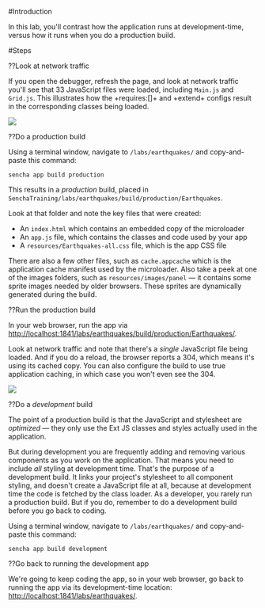 #Introduction

In this lab, you'll contrast how the application runs at development-time,
versus how it runs when you do a production build.

#Steps

??Look at network traffic

If you open the debugger, refresh the page, and look at network traffic you'll see that 33 JavaScript
files were loaded, including `Main.js` and `Grid.js`. This illustrates how the
+requires:[]+ and +extend+ configs result in the corresponding classes being loaded.

<img src="resources/images/earthquakes/DevelopmentTimeJavaScriptFilesBeingLoaded.png">

??Do a production build

Using a terminal window, navigate to `/labs/earthquakes/` and copy-and-paste this command:

    sencha app build production

This results in a *production* build, placed in `SenchaTraining/labs/earthquakes/build/production/Earthquakes`.

Look at that folder and note the key files that were created:

- An `index.html` which contains an embedded copy of the microloader
- An `app.js` file, which contains the classes and code used by your app
- A `resources/Earthquakes-all.css` file, which is the app CSS file 

There are also a few other files, such as `cache.appcache` which is the application cache
manifest used by the microloader. Also take a peek at one of the images folders, such as
`resources/images/panel` &mdash;
it contains some sprite images needed by older browsers. These sprites are dynamically 
generated during the build.

??Run the production build

In your web browser, run the app via <a href="http://localhost:1841/labs/earthquakes/build/production/Earthquakes/" target="lab">http://localhost:1841/labs/earthquakes/build/production/Earthquakes/</a>.

Look at network traffic and note that there's a *single* JavaScript file being loaded. And if you do a reload, the browser reports a 304, which
means it's using its cached copy. You can also configure the build to use true application caching, in which case you won't even see the 304.

<img src="resources/images/earthquakes/304.png">


??Do a *development* build

The point of a production build is that the JavaScript and stylesheet are *optimized* &mdash; they only use the Ext JS classes and styles
actually used in the application. 

But during development you are frequently adding and removing various components as you work on the application. That means you need to 
include *all* styling at development time. That's the purpose of a development build. It links your project's stylesheet to all component
styling, and doesn't create a JavaScript file at all, because at development time the code is fetched by the class loader.
As a developer, you rarely run a production build. But if you do, remember to do a development build before you go back to coding.

Using a terminal window, navigate to `/labs/earthquakes/` and copy-and-paste this command:

    sencha app build development

??Go back to running the development app

We're going to keep coding the app, so in your web browser, go back to running the app via its development-time location: 
<a href="http://localhost:1841/labs/earthquakes/" target="lab">http://localhost:1841/labs/earthquakes/</a>.

<!--
#Solution

- <a href="resources/videoviewer/video.html?id=153182556" target="videoviewer">Video</a>
-->